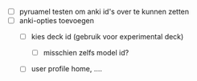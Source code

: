 - [ ] pyruamel testen om anki id's over te kunnen zetten
- [ ] anki-opties toevoegen
    - [ ] kies deck id (gebruik voor experimental deck)
        - [ ] misschien zelfs model id?
    - [ ] user profile home, ....

